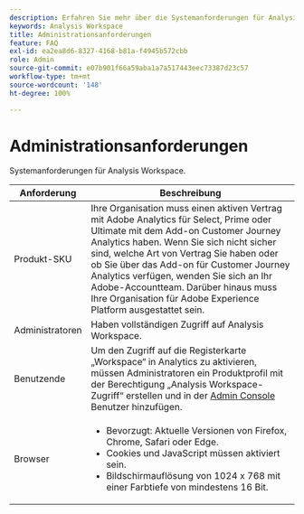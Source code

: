 ```yaml
---
description: Erfahren Sie mehr über die Systemanforderungen für Analysis Workspace.
keywords: Analysis Workspace
title: Administrationsanforderungen
feature: FAQ
exl-id: ea2ea8d6-8327-4168-b81a-f4945b572cbb
role: Admin
source-git-commit: e07b901f66a59aba1a7a517443eec73387d23c57
workflow-type: tm+mt
source-wordcount: '148'
ht-degree: 100%

---
```


# Administrationsanforderungen

Systemanforderungen für Analysis Workspace.

| Anforderung | Beschreibung |
|--- |--- |
| Produkt-SKU | Ihre Organisation muss einen aktiven Vertrag mit Adobe Analytics für Select, Prime oder Ultimate mit dem Add-on Customer Journey Analytics haben. Wenn Sie sich nicht sicher sind, welche Art von Vertrag Sie haben oder ob Sie über das Add-on für Customer Journey Analytics verfügen, wenden Sie sich an Ihr Adobe-Accountteam. Darüber hinaus muss Ihre Organisation für Adobe Experience Platform ausgestattet sein. |
| Administratoren | Haben vollständigen Zugriff auf Analysis Workspace. |
| Benutzende | Um den Zugriff auf die Registerkarte „Workspace“ in Analytics zu aktivieren, müssen Administratoren ein Produktprofil mit der Berechtigung „Analysis Workspace-Zugriff“ erstellen und in der [Admin Console](/help/technotes/access-control.md) Benutzer hinzufügen. |
| Browser | <ul><li>Bevorzugt: Aktuelle Versionen von Firefox, Chrome, Safari oder Edge.</li><li>Cookies und JavaScript müssen aktiviert sein.</li><li>Bildschirmauflösung von 1024 x 768 mit einer Farbtiefe von mindestens 16 Bit.</li></ul> |
